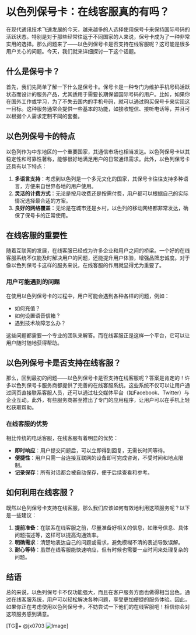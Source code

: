 # 以色列保号卡：在线客服真的有吗？

在现代通讯技术飞速发展的今天，越来越多的人选择使用保号卡来保持国际号码的活跃状态。特别是对于那些经常往返于不同国家的人来说，保号卡成为了一种非常实用的选择。那么问题来了——以色列保号卡是否支持在线客服呢？这可能是很多用户关心的问题。今天，我们就来详细探讨一下这个话题。

## 什么是保号卡？

首先，我们先简单了解一下什么是保号卡。保号卡是一种专门为维护手机号码活跃状态而设计的服务产品，尤其适用于需要长期保留国际号码的用户。比如，如果你在国外工作或学习，为了不失去国内的手机号码，就可以通过购买保号卡来实现这一目标。这种服务通常会提供一些基本的功能，如接收短信、接听电话等，并且可以根据个人需求定制不同的套餐。

## 以色列保号卡的特点

以色列作为中东地区的一个重要国家，其通信市场也相当发达。以色列保号卡以其稳定性和可靠性著称，能够很好地满足用户的日常通讯需求。此外，以色列保号卡还具有以下特点：

1. **多语言支持**：考虑到以色列是一个多元文化的国家，其保号卡往往支持多种语言，方便来自世界各地的用户使用。
2. **灵活的计费方式**：无论是按月收费还是按需付费，用户都可以根据自己的实际情况选择最合适的方案。
3. **良好的网络覆盖**：无论是在城市还是乡村，以色列的移动网络都非常发达，确保了保号卡的正常使用。

## 在线客服的重要性

随着互联网的发展，在线客服已经成为许多企业和用户之间的桥梁。一个好的在线客服系统不仅能及时解决用户的问题，还能提升用户体验，增强品牌忠诚度。对于像以色列保号卡这样的服务来说，在线客服的作用就显得尤为重要了。

### 用户可能遇到的问题

在使用以色列保号卡的过程中，用户可能会遇到各种各样的问题，例如：
- 如何充值？
- 如何设置语音信箱？
- 遇到技术故障怎么办？

这些问题都需要一个专业的团队来解答。而在线客服正是这样一个平台，它可以让用户随时随地获得帮助。

## 以色列保号卡是否支持在线客服？

那么，回到最初的问题——以色列保号卡是否支持在线客服呢？答案是肯定的！许多以色列保号卡服务商都提供了完善的在线客服系统。这些系统不仅可以让用户通过网页直接联系客服人员，还可以通过社交媒体平台（如Facebook、Twitter）与企业互动。此外，有些服务商甚至推出了专门的应用程序，让用户可以在手机上轻松获取帮助。

### 在线客服的优势

相比传统的电话客服，在线客服有着明显的优势：
- **即时响应**：用户提交问题后，可以立即得到回复，无需长时间等待。
- **便捷性**：用户只需一台连接互联网的设备即可完成咨询，不受时间和地点限制。
- **记录保存**：所有对话都会被自动保存，便于后续查看和参考。

## 如何利用在线客服？

既然以色列保号卡支持在线客服，那么我们应该如何有效地利用这项服务呢？以下是一些建议：

1. **提前准备**：在联系在线客服之前，尽量准备好相关的信息，如账号信息、具体问题描述等，这样可以提高沟通效率。
2. **明确需求**：清楚地表达自己的问题或需求，避免模糊不清的表述导致误解。
3. **耐心等待**：虽然在线客服能快速响应，但有时候也需要一点时间来处理复杂的问题。

## 结语

总的来说，以色列保号卡不仅功能强大，而且在客户服务方面也做得相当出色。通过在线客服系统，用户可以轻松解决各种问题，享受更加便捷的服务体验。因此，如果你正在考虑使用以色列保号卡，不妨尝试一下他们的在线客服吧！相信你会对这项服务感到满意。

[TG💪+ @jx0703 ![Image](https://github.com/user-attachments/assets/dbca1d08-cadb-493c-b0ec-ad6f7a83f270)]